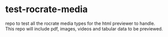 # test-rocrate-media
repo to test all the rocrate media types for the html previewer to handle.
This repo will include pdf, images, videos and tabular data to be previewed.
